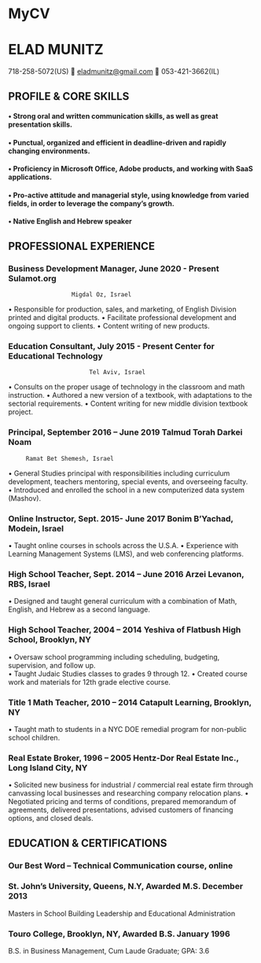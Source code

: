 # MyCV
# ELAD MUNITZ

718-258-5072(US)    eladmunitz@gmail.com   053-421-3662(IL)


## PROFILE & CORE SKILLS
#### •	Strong oral and written communication skills, as well as great presentation skills.
#### •	Punctual, organized and efficient in deadline-driven and rapidly changing environments.
#### •	Proficiency in Microsoft Office, Adobe products, and working with SaaS applications. 
#### •	Pro-active attitude and managerial style, using knowledge from varied fields, in order to leverage the company’s growth.
#### •	Native English and Hebrew speaker

## PROFESSIONAL EXPERIENCE
### Business Development Manager,  June 2020 - Present          	    	   	Sulamot.org
 			          Migdal Oz, Israel
•	Responsible for production, sales, and marketing, of English Division printed and digital products.
•	Facilitate professional development and ongoing support to clients. 
•	Content writing of new products.

### Education Consultant, July 2015 - Present 	    	   Center for Educational Technology
 			      	       Tel Aviv, Israel
•	Consults on the proper usage of technology in the classroom and math instruction.
•	Authored a new version of a textbook, with adaptations to the sectorial requirements.
•	Content writing for new middle division textbook project.

### Principal, September 2016 – June 2019 	       			    Talmud Torah Darkei Noam
         Ramat Bet Shemesh, Israel
•	General Studies principal with responsibilities including curriculum development, teachers mentoring, special events, and overseeing faculty.    
•	Introduced and enrolled the school in a new computerized data system (Mashov).  		      	    				
### Online Instructor, Sept. 2015- June 2017                               Bonim B’Yachad, Modein, Israel
•	Taught online courses in schools across the U.S.A.
•	Experience with Learning Management Systems (LMS), and web conferencing platforms.

### High School Teacher, Sept. 2014 – June 2016		     	        Arzei Levanon, RBS, Israel
•	Designed and taught general curriculum with a combination of Math, English, and Hebrew as a second language.

### High School Teacher, 2004 – 2014	      Yeshiva of Flatbush High School, Brooklyn, NY
•	Oversaw school programming including scheduling, budgeting, supervision, and follow up.  
•	Taught Judaic Studies classes to grades 9 through 12.
•	Created course work and materials for 12th grade elective course.  

### Title 1 Math Teacher, 2010 – 2014			        Catapult Learning, Brooklyn, NY
•	Taught math to students in a NYC DOE remedial program for non-public school children. 

### Real Estate Broker, 1996 – 2005		      Hentz-Dor Real Estate Inc., Long Island City, NY
•	Solicited new business for industrial / commercial real estate firm through canvassing local businesses and researching company relocation plans.
•	Negotiated pricing and terms of conditions, prepared memorandum of agreements, delivered presentations, advised customers of financing options, and closed deals.

## EDUCATION & CERTIFICATIONS
### Our Best Word – Technical Communication course, online

### St. John’s University, Queens, N.Y, Awarded M.S. December 2013
Masters in School Building Leadership and Educational Administration 

### Touro College, Brooklyn, NY, Awarded B.S. January 1996
B.S. in Business Management, Cum Laude Graduate; GPA: 3.6

